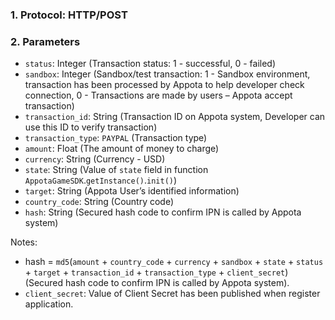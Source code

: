 ### 1. Protocol: HTTP/POST
### 2. Parameters
* `status`: Integer (Transaction status: 1 - successful, 0 - failed)
* `sandbox`: Integer (Sandbox/test transaction: 1 - Sandbox environment, transaction has been processed by Appota to help developer check connection, 0 - Transactions are made by users – Appota accept transaction)
* `transaction_id`: String (Transaction ID on Appota system, Developer can use this ID to verify transaction)
* `transaction_type`: `PAYPAL` (Transaction type) 
* `amount`: Float (The amount of money to charge)
* `currency`: String (Currency - USD)
* `state`: String (Value of `state` field in function `AppotaGameSDK`.`getInstance()`.`init()`)
* `target`: String (Appota User’s identified information)
* `country_code`: String (Country code)
* `hash`: String (Secured hash code to confirm IPN is called by Appota system)


Notes: 
* hash = `md5`(`amount` + `country_code` + `currency` + `sandbox` + `state` + `status` + `target` + `transaction_id` + `transaction_type` + `client_secret`)
(Secured hash code to confirm IPN is called by Appota system).
* `client_secret`: Value of Client Secret has been published when register application.